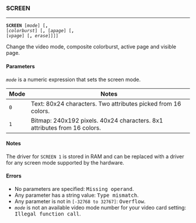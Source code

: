 ### SCREEN
***
<code><b>SCREEN</b> [<var>mode</var>] [<b>,</b> [<var>colorburst</var>] [<b>,</b> [<var>apage</var>] [<b>,</b> [<var>vpage</var>] [<b>,</b> <var>erase</var>]]]]</code>

Change the video mode, composite colorburst, active page and visible page.

#### Parameters
<code><var>mode</var></code> is a numeric expression that sets the screen mode.

Mode | Notes
-----|--------------------------------------------------------------------------
 `0`   | Text: 80x24 characters. Two attributes picked from 16 colors.
 `1`   | Bitmap: 240x192 pixels. 40x24 characters. 8x1 attributes from 16 colors.

#### Notes
The driver for `SCREEN 1` is stored in RAM and can be replaced with a driver for
any screen mode supported by the hardware. 

#### Errors
* No parameters are specified: <samp>Missing operand</samp>.
* Any parameter has a string value: <samp>Type mismatch</samp>.
* Any parameter is not in `[-32768 to 32767]`: <samp>Overflow</samp>.
* <code><var>mode</var></code> is not an available video mode number for your video card setting:
  <samp>Illegal function call</samp>.
